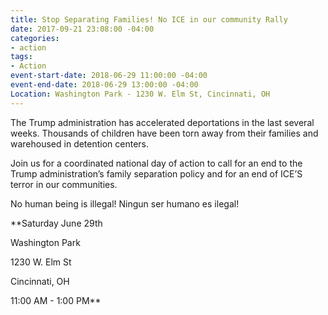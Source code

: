 ```yaml
---
title: Stop Separating Families! No ICE in our community Rally
date: 2017-09-21 23:08:00 -04:00
categories:
- action
tags:
- Action
event-start-date: 2018-06-29 11:00:00 -04:00
event-end-date: 2018-06-29 13:00:00 -04:00
Location: Washington Park - 1230 W. Elm St, Cincinnati, OH
---
```


The Trump administration has accelerated deportations in the last several weeks. Thousands of children have been torn away from their families and warehoused in detention centers.

Join us for a coordinated national day of action to call for an end to the Trump administration’s family separation policy and for an end of ICE’S terror in our communities.

No human being is illegal! Ningun ser humano es ilegal!

**Saturday June 29th

Washington Park

1230 W. Elm St

Cincinnati, OH

11:00 AM - 1:00 PM**
